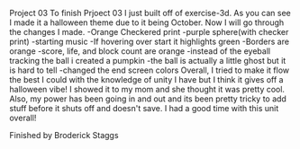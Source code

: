 Project 03
To finish Prjoect 03 I just built off of exercise-3d.
As you can see I made it a halloween theme due to it being October. Now I will go through the changes I made.
-Orange Checkered print
-purple sphere(with checker print)
-starting music
-If hovering over start it highlights green
-Borders are orange
-score, life, and block count are orange
-instead of the eyeball tracking the ball i created a pumpkin
-the ball is actually a little ghost but it is hard to tell
-changed the end screen colors
Overall, I tried to make it flow the best I could with the knowledge of unity I have but I think it gives off a halloween vibe! I showed it to my mom and she thought it was pretty cool. Also, my power has been going in and out and its been pretty tricky to add stuff before it shuts off and doesn't save. I had a good time with this unit overall!

Finished by Broderick Staggs